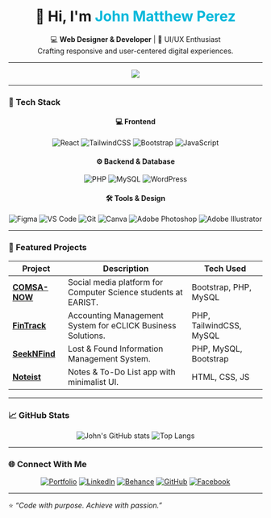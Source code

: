 <!-- PROFILE HEADER -->
<h1 align="center">👋 Hi, I'm <span style="color:#00b8db;">John Matthew Perez</span></h1>

<p align="center">
  💻 <strong>Web Designer & Developer</strong> | 🎨 UI/UX Enthusiast <br>
  Crafting responsive and user-centered digital experiences.
</p>

---

<!-- TYPING ANIMATION -->
<p align="center">
  <img src="https://readme-typing-svg.herokuapp.com?font=Poppins&color=00B8DB&center=true&vCenter=true&lines=Web+Designer+%26+Developer;Frontend+(React+%2B+Tailwind);Backend+(PHP+%2B+MySQL);Always+Learning+New+Things!"/>
</p>

---

### 🧰 Tech Stack
<div align="center">

#### 💻 Frontend
![React](https://img.shields.io/badge/React-00B8DB?logo=react&logoColor=white&style=for-the-badge)
![TailwindCSS](https://img.shields.io/badge/TailwindCSS-38B2AC?logo=tailwind-css&logoColor=white&style=for-the-badge)
![Bootstrap](https://img.shields.io/badge/Bootstrap-7952B3?logo=bootstrap&logoColor=white&style=for-the-badge)
![JavaScript](https://img.shields.io/badge/JavaScript-F7DF1E?logo=javascript&logoColor=black&style=for-the-badge)

#### ⚙️ Backend & Database
![PHP](https://img.shields.io/badge/PHP-777BB4?logo=php&logoColor=white&style=for-the-badge)
![MySQL](https://img.shields.io/badge/MySQL-4479A1?logo=mysql&logoColor=white&style=for-the-badge)
![WordPress](https://img.shields.io/badge/WordPress-21759B?logo=wordpress&logoColor=white&style=for-the-badge)

#### 🛠️ Tools & Design
![Figma](https://img.shields.io/badge/Figma-F24E1E?logo=figma&logoColor=white&style=for-the-badge)
![VS Code](https://img.shields.io/badge/VS_Code-0078D4?logo=visual-studio-code&logoColor=white&style=for-the-badge)
![Git](https://img.shields.io/badge/Git-F05032?logo=git&logoColor=white&style=for-the-badge)
![Canva](https://img.shields.io/badge/Canva-00C4CC?logo=canva&logoColor=white&style=for-the-badge)
![Adobe Photoshop](https://img.shields.io/badge/Photoshop-31A8FF?logo=adobe-photoshop&logoColor=white&style=for-the-badge)
![Adobe Illustrator](https://img.shields.io/badge/Illustrator-FF9A00?logo=adobe-illustrator&logoColor=white&style=for-the-badge)

</div>

---

### 🌟 Featured Projects
| Project | Description | Tech Used |
|----------|--------------|------------|
| [**COMSA-NOW**](https://comsa-now.vercel.app) | Social media platform for Computer Science students at EARIST. | Bootstrap, PHP, MySQL |
| [**FinTrack**](https://github.com/jmprz/fintrack_php) | Accounting Management System for eCLICK Business Solutions. | PHP, TailwindCSS, MySQL |
| [**SeekNFind**](https://github.com/jmprz/seeknfind) | Lost & Found Information Management System. | PHP, MySQL, Bootstrap |
| [**Noteist**](https://noteist.vercel.app) | Notes & To-Do List app with minimalist UI. | HTML, CSS, JS |

---

### 📈 GitHub Stats
<div align="center">

![John's GitHub stats](https://github-readme-stats.vercel.app/api?username=jmprz&show_icons=true&theme=tokyonight&title_color=00b8db&icon_color=00b8db)
![Top Langs](https://github-readme-stats.vercel.app/api/top-langs/?username=jmprz&layout=compact&theme=tokyonight&title_color=00b8db)

</div>

---

### 🌐 Connect With Me
<div align="center">

[![Portfolio](https://img.shields.io/badge/Portfolio-00B8DB?style=for-the-badge&logo=react&logoColor=white)](https://jmprz.github.io)
[![LinkedIn](https://img.shields.io/badge/LinkedIn-0A66C2?style=for-the-badge&logo=linkedin&logoColor=white)](https://www.linkedin.com/in/johnmatthewprz/)
[![Behance](https://img.shields.io/badge/Behance-1769FF?style=for-the-badge&logo=behance&logoColor=white)](https://www.behance.net/jmprz)
[![GitHub](https://img.shields.io/badge/GitHub-181717?style=for-the-badge&logo=github&logoColor=white)](https://github.com/jmprz)
[![Facebook](https://img.shields.io/badge/Facebook-1877F2?style=for-the-badge&logo=facebook&logoColor=white)](https://facebook.com/jmjkprz)

</div>

---

⭐ *“Code with purpose. Achieve with passion.”*  

